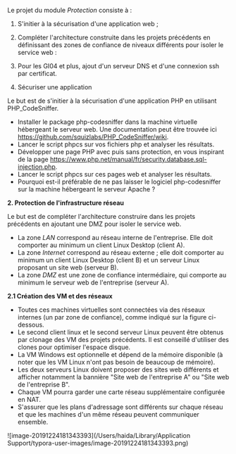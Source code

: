 Le projet du module *Protection* consiste à :

1. S'initier à la sécurisation d'une application web ;
2. Compléter l'architecture construite dans les projets précédents en définissant des zones de confiance de niveaux différents pour isoler le service web :
3. Pour les GI04 et plus, ajout d'un serveur DNS et d'une connexion ssh par certificat.





1. Sécuriser une application

Le but est de s'initier à la sécurisation d'une application PHP en utilisant PHP_CodeSniffer.

- Installer le package php-codesniffer dans la machine virtuelle hébergeant le serveur web. Une documentation peut être trouvée ici https://github.com/squizlabs/PHP_CodeSniffer/wiki.
- Lancer le script phpcs sur vos fichiers php et analyser les résultats.
- Développer une page PHP avec puis sans protection, en vous inspirant de la page https://www.php.net/manual/fr/security.database.sql-injection.php.
- Lancer le script phpcs sur ces pages web et analyser les résultats.
- Pourquoi est-il préférable de ne pas laisser le logiciel php-codesniffer sur la machine hébergeant le serveur Apache ?



**2. Protection de l'infrastructure réseau**

Le but est de compléter l'architecture construire dans les projets précédents en ajoutant une DMZ pour isoler le service web.



- La zone *LAN* correspond au réseau interne de l'entreprise. Elle doit comporter au minimum un client Linux Desktop (client A).
- La zone *Internet* correspond au réseau externe ; elle doit comporter au minimum un client Linux Desktop (client B) et un serveur Linux proposant un site web (serveur B).
- La zone *DMZ* est une zone de confiance intermédiaire, qui comporte au minimum le serveur web de l'entreprise (serveur A).





**2.1 Création des VM et des réseaux**

- Toutes ces machines virtuelles sont connectées via des réseaux internes (un par zone de confiance), comme indiqué sur la figure ci-dessous.
- Le second client linux et le second serveur Linux peuvent être obtenus par clonage des VM des projets précédents. Il est conseillé d'utiliser des clones pour optimiser l'espace disque.
- La VM Windows est optionnelle et dépend de la mémoire disponible (à noter que les VM Linux n'ont pas besoin de beaucoup de mémoire).
- Les deux serveurs Linux doivent proposer des sites web différents et afficher notamment la bannière "Site web de l'entreprise A" ou "Site web de l'entreprise B".
- Chaque VM pourra garder une carte réseau supplémentaire configurée en NAT.
- S'assurer que les plans d'adressage sont différents sur chaque réseau et que les machines d'un même réseau peuvent communiquer ensemble.

![image-20191224181343393](/Users/haida/Library/Application Support/typora-user-images/image-20191224181343393.png) 